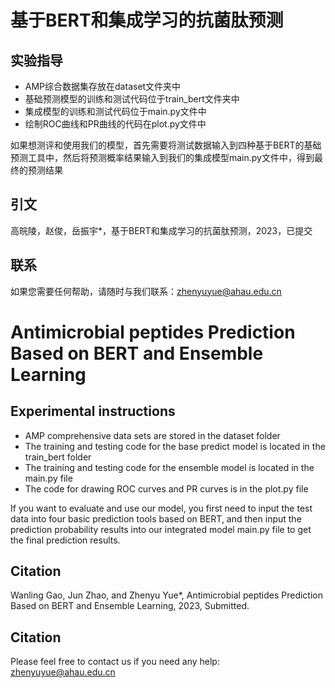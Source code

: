 # 基于BERT和集成学习的抗菌肽预测
## 实验指导
* AMP综合数据集存放在dataset文件夹中
* 基础预测模型的训练和测试代码位于train_bert文件夹中
* 集成模型的训练和测试代码位于main.py文件中
* 绘制ROC曲线和PR曲线的代码在plot.py文件中<br>

如果想测评和使用我们的模型，首先需要将测试数据输入到四种基于BERT的基础预测工具中，然后将预测概率结果输入到我们的集成模型main.py文件中，得到最终的预测结果

## 引文
高皖陵，赵俊，岳振宇*，基于BERT和集成学习的抗菌肽预测，2023，已提交
## 联系
如果您需要任何帮助，请随时与我们联系：zhenyuyue@ahau.edu.cn

# Antimicrobial peptides Prediction Based on BERT and Ensemble Learning
## Experimental instructions
* AMP comprehensive data sets are stored in the dataset folder
* The training and testing code for the base predict model is located in the train_bert folder
* The training and testing code for the ensemble model is located in the main.py file
* The code for drawing ROC curves and PR curves is in the plot.py file<br>

If you want to evaluate and use our model, you first need to input the test data into four basic prediction tools based on BERT, and then input the prediction probability results into our integrated model main.py file to get the final prediction results.




## Citation
Wanling Gao, Jun Zhao, and Zhenyu Yue*, Antimicrobial peptides Prediction Based on BERT and Ensemble Learning, 2023, Submitted.
## Citation
Please feel free to contact us if you need any help: zhenyuyue@ahau.edu.cn
